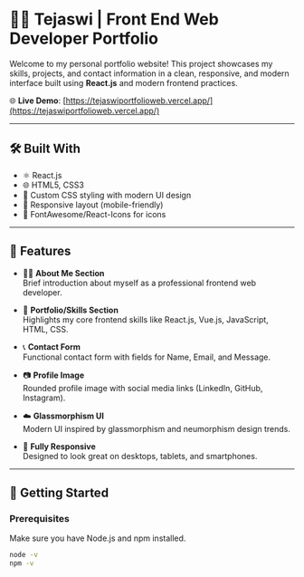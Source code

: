 # 👨‍💻 Tejaswi | Front End Web Developer Portfolio

Welcome to my personal portfolio website! This project showcases my skills, projects, and contact information in a clean, responsive, and modern interface built using **React.js** and modern frontend practices.

🌐 **Live Demo**: [https://tejaswiportfolioweb.vercel.app/](https://tejaswiportfolioweb.vercel.app/)

---

## 🛠️ Built With

- ⚛️ React.js
- 🌐 HTML5, CSS3
- 🎨 Custom CSS styling with modern UI design
- 🎯 Responsive layout (mobile-friendly)
- 🔗 FontAwesome/React-Icons for icons

---

## 📌 Features

- 🧑‍💻 **About Me Section**  
  Brief introduction about myself as a professional frontend web developer.

- 💼 **Portfolio/Skills Section**  
  Highlights my core frontend skills like React.js, Vue.js, JavaScript, HTML, CSS.

- 📞 **Contact Form**  
  Functional contact form with fields for Name, Email, and Message.

- 📷 **Profile Image**  
  Rounded profile image with social media links (LinkedIn, GitHub, Instagram).

- ☁️ **Glassmorphism UI**  
  Modern UI inspired by glassmorphism and neumorphism design trends.

- 📱 **Fully Responsive**  
  Designed to look great on desktops, tablets, and smartphones.

---

## 🚀 Getting Started

### Prerequisites

Make sure you have Node.js and npm installed.

```bash
node -v
npm -v
```
